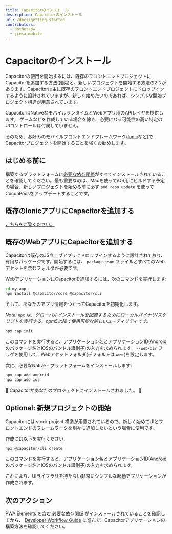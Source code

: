 ```yaml
---
title: Capacitorのインストール
description: Capacitorのインストール
url: /docs/getting-started
contributors:
  - dotNetkow
  - jcesarmobile
---
```


# Capacitorのインストール

<p class="intro">Capacitorの使用を開始するには、既存のフロントエンドプロジェクトにCapacitorを追加する方法(推奨)と、新しいプロジェクトを開始する方法の2つがあります。Capacitorは主に既存のフロントエンドプロジェクトにドロップインするように設計されていますが、新しく始めたいのであれば、シンプルな開始プロジェクト構造が用意されています。</p>

<p class="intro">CapacitorはNativeなモバイルランタイムとWebアプリ用のAPIレイヤを提供します。
ゲームなどを作成している場合を除き、必要になる可能性の高い特定のUIコントロールは付属していません。</p>

<p class="intro">そのため、お好みのモバイルフロントエンドフレームワーク(<a href="https://ionicframework.com" target="_blank">Ionic</a>など)でCapacitorプロジェクトを開始することを強くお勧めします。</p>

## はじめる前に

構築するプラットフォームに[必要な依存関係](/docs/getting-started/dependencies)がすべてインストールされていることを確認してください。最も重要なのは、Macを使ってiOS用にビルドする予定の場合、新しいプロジェクトを始める前に必ず `pod repo update` を使ってCocoaPodsをアップデートすることです。

## 既存のIonicアプリにCapacitorを追加する

[こちらをご覧ください。](/docs/getting-started/with-ionic)

## 既存のWebアプリにCapacitorを追加する

Capacitorは既存のJSウェブアプリにドロップインするように設計されており、有用なパッケージです。開始するには、 `package.json` ファイルとすべてのWebアセットを含むフォルダが必要です。

WebアプリケーションにCapacitorを追加するには、次のコマンドを実行します:

```bash
cd my-app
npm install @capacitor/core @capacitor/cli
```

そして、あなたのアプリ情報をつかってCapacitorを初期化します。

*Note: `npx` は、グローバルインストールを回避するためにローカルバイナリ/スクリプトを実行する、npm5以降で使用可能な新しいユーティリティです。*

```bash
npx cap init
```

このコマンドを実行すると、アプリケーション名とアプリケーションID(Androidのパッケージ名とiOSのバンドル識別子)の入力を求められます。 `--web-dir` フラグを使用して、Webアセットフォルダ(デフォルトは `www` )を設定します。

次に、必要なNative・プラットフォームをインストールします:

```bash
npx cap add android
npx cap add ios
```

🎉 Capacitorがあなたのプロジェクトにインストールされました。 🎉

## Optional: 新規プロジェクトの開始

Capacitorには stock project 構造が用意されているので、新しく始めてUIとフロントエンドのフレームワークを別々に追加したいという場合に便利です。

作成には以下を実行ください:

```bash
npx @capacitor/cli create
```

このコマンドを実行すると、アプリケーション名とアプリケーションID(Androidのパッケージ名とiOSのバンドル識別子)の入力を求められます。

これにより、UIライブラリを持たない非常にシンプルな起動アプリケーションが作成されます。

## 次のアクション

[PWA Elements](/docs/pwa-elements) を含む [必要な依存関係](/docs/getting-started/dependencies) がインストールされていることを確認してから、
[Developer Workflow Guide](/docs/basics/workflow) に進んで、Capacitorアプリケーションの構築方法を確認してください。
